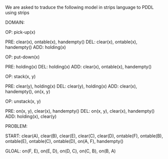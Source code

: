 We are asked to traduce the following model in strips language to PDDL using strips

DOMAIN:


OP: pick-up(x)

PRE: clear(x), ontable(x), handempty()
DEL: clear(x), ontable(x), handempty()
ADD: holding(x)


OP: put-down(x)

PRE: holding(x)
DEL: holding(x)
ADD: clear(x), ontable(x), handempty()


OP: stack(x, y)

PRE: clear(y), holding(x)
DEL: clear(y), holding(x)
ADD: clear(x), handempty(), on(x, y)


OP: unstack(x, y)

PRE: on(x, y), clear(x), handempty()
DEL: on(x, y), clear(x), handempty()
ADD: holding(x), clear(y)



PROBLEM:


START:
clear(A), clear(B), clear(E), clear(C), clear(D), ontable(F), ontable(B), ontable(E), 
ontable(C), ontable(D), on(A, F), handempty()

GLOAL:
on(F, E), on(E, D), on(D, C), on(C, B), on(B, A)